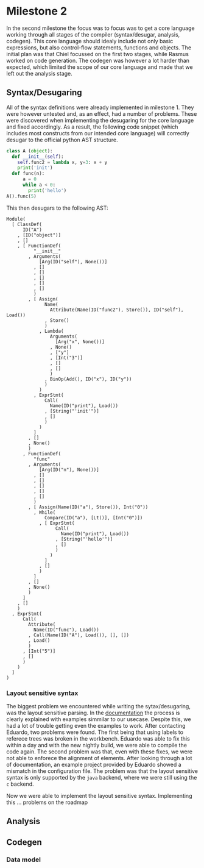 # Milestone 2

In the second milestone the focus was to focus was to get a core language working through all stages of the compiler (syntax/desugar, analysis, codegen). This core language should idealy include not only basic expressions, but also control-flow statements, functions and objects. The initial plan was that Chiel focussed on the first two stages, while Rasmus worked on code generation. The codegen was however a lot harder than expected, which limited the scope of our core language and made that we left out the analysis stage.

## Syntax/Desugaring
All of the syntax definitions were already implemented in milestone 1. They were however untested and, as an effect, had a number of problems. These were discovered when implementing the desugaring for the core language and fixed accordingly.
As a result, the following code snippet (which includes most constructs from our intended core language) will correctly desugar to the official python AST structure. 
```python
class A (object):
  def __init__(self):
    self.func2 = lambda x, y=3: x + y
    print('init')
  def func(n):
  	  a = 0
  	  while a < 0:
  	  	print('hello')
A().func(5)
```

This then desugars to the following AST:
```
Module(
  [ ClassDef(
      ID("A")
    , [ID("object")]
    , []
    , [ FunctionDef(
          "__init__"
        , Arguments(
            [Arg(ID("self"), None())]
          , []
          , []
          , []
          , []
          , []
          )
        , [ Assign(
              Name(
                Attribute(Name(ID("func2"), Store()), ID("self"), Load())
              , Store()
              )
            , Lambda(
                Arguments(
                  [Arg("x", None())]
                , None()
                , ["y"]
                , [Int("3")]
                , []
                , []
                )
              , BinOp(Add(), ID("x"), ID("y"))
              )
            )
          , ExprStmt(
              Call(
                Name(ID("print"), Load())
              , [String("'init'")]
              , []
              )
            )
          ]
        , []
        , None()
        )
      , FunctionDef(
          "func"
        , Arguments(
            [Arg(ID("n"), None())]
          , []
          , []
          , []
          , []
          , []
          )
        , [ Assign(Name(ID("a"), Store()), Int("0"))
          , While(
              Compare(ID("a"), [Lt()], [Int("0")])
            , [ ExprStmt(
                  Call(
                    Name(ID("print"), Load())
                  , [String("'hello'")]
                  , []
                  )
                )
              ]
            , []
            )
          ]
        , []
        , None()
        )
      ]
    , []
    )
  , ExprStmt(
      Call(
        Attribute(
          Name(ID("func"), Load())
        , Call(Name(ID("A"), Load()), [], [])
        , Load()
        )
      , [Int("5")]
      , []
      )
    )
  ]
)
```

### Layout sensitive syntax
The biggest problem we encountered while writing the sytax/desugaring, was the layout sensitive parsing. In the [documentation](http://www.metaborg.org/en/latest/source/langdev/meta/lang/sdf3/reference.html#layout-sensitive-parsing) the process is clearly explained with examples simmilar to our usecase. Despite this, we had a lot of trouble getting even the examples to work. After contacting Eduardo, two problems were found. The first being that using labels to referece trees was broken in the workbench. Eduardo was able to fix this within a day and with the new nightly build, we were able to compile the code again. The second problem was that, even with these fixes, we were not able to enforece the alignment of elements. After looking through a lot of documentation, an example project provided by Eduardo showed a mismatch in the configuration file. The problem was that the layout sensitive syntax is only supported by the `java` backend, where we were still using the `c` backend.

Now we were able to implement the layout sensitive syntax. Implementing this ... problems on the roadmap

## Analysis

## Codegen

### Data model
